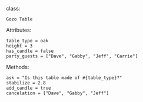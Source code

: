 class:

`Gozo Table`

Attributes:
```
table_type = oak
height = 3
has_candle = false
party_guests = ["Dave", "Gabby", "Jeff", "Carrie"]
```

Methods:
```
ask = "Is this table made of #{table_type}?"
stabilize = 2.8
add_candle = true
cancelation = ["Dave", "Gabby", "Jeff"]
```
